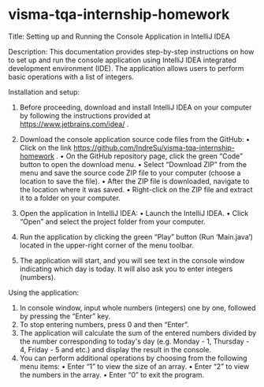 # visma-tqa-internship-homework

Title: Setting up and Running the Console Application in IntelliJ IDEA

Description:
This documentation provides step-by-step instructions on how to set up and run the console application using IntelliJ IDEA integrated development environment (IDE). The application allows users to perform basic operations with a list of integers.

Installation and setup:
1.	Before proceeding, download and install IntelliJ IDEA on your computer by following the instructions provided at https://www.jetbrains.com/idea/ .

2.	Download the console application source code files from the GitHub:
•	Click on the link https://github.com/IndreSu/visma-tqa-internship-homework .
•	On the GitHub repository page, click the green “Code” button to open the download menu.
•	Select “Download ZIP” from the menu and save the source code ZIP file to your computer (choose a location to save the file).
•	After the ZIP file is downloaded, navigate to the location where it was saved.
•	Right-click on the ZIP file and extract it to a folder on your computer.

4.	Open the application in IntelliJ IDEA:
•	Launch the IntelliJ IDEA.
•	Click “Open” and select the project folder from your computer.

5.	Run the application by clicking the green “Play” button (Run ‘Main.java’) located in the upper-right corner of the menu toolbar.

6.	The application will start, and you will see text in the console window indicating which day is today. It will also ask you to enter integers (numbers).

Using the application:
1.	In console window, input whole numbers (integers) one by one, followed by pressing the “Enter” key.
2.	To stop entering numbers, press 0 and then “Enter”.
3.	The application will calculate the sum of the entered numbers divided by the number corresponding to today's day (e.g. Monday - 1, Thursday - 4, Friday - 5 and etc.) and display the result in the console.
4.	You can perform additional operations by choosing from the following menu items: 
•	Enter “1” to view the size of an array.
•	Enter “2” to view the numbers in the array.
•	Enter “0” to exit the program.
